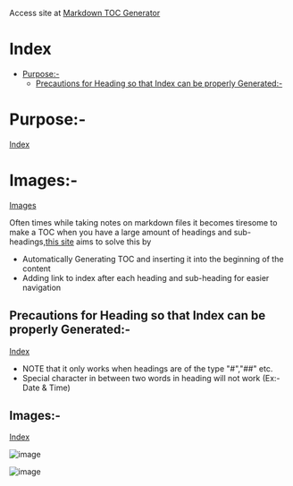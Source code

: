 Access site at <a href="https://markdownindexgenerator.netlify.app/" target="_blank">Markdown TOC Generator</a>

# Index
 - [Purpose:-](#purpose-)
   - [Precautions for Heading so that Index can be properly Generated:-](#precautions-for-heading-so-that-index-can-be-properly-generated-)

# Purpose:-
[Index](#index)
 
# Images:-
[Images](#images)

Often times while taking notes on markdown files it becomes tiresome to make a TOC when you have a large amount of headings and sub-headings,<a href="https://markdownindexgenerator.netlify.app/" target="_blank">this site</a> aims to solve this by
- Automatically Generating TOC and inserting it into the beginning of the content
- Adding link to index after each heading and sub-heading for easier navigation

## Precautions for Heading so that Index can be properly Generated:-
[Index](#index)
 

- NOTE that it only works when headings are of the type "#","##" etc.
- Special character in between two words in heading will not work (Ex:-Date & Time)

## Images:-
[Index](#index)

![image](https://github.com/xmp-er/Markdown-TOC-Generator/assets/107166230/4ff5eacd-9941-47ea-871e-df13f0d21f13)

![image](https://github.com/xmp-er/Markdown-TOC-Generator/assets/107166230/6d4d7c21-9ba8-4065-ab59-b599fbbe650f)
